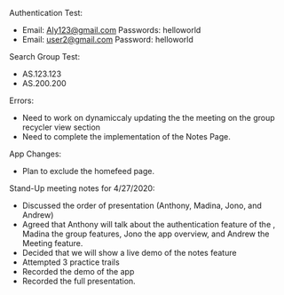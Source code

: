 
Authentication Test: 
- Email: Aly123@gmail.com Passwords: helloworld 
- Email: user2@gmail.com  Password: helloworld

Search Group Test: 
- AS.123.123 
- AS.200.200 

Errors: 
- Need to work on dynamiccaly updating the the meeting on the group recycler view section 
- Need to complete the implementation of the Notes Page. 

App Changes: 
- Plan to exclude the homefeed page. 


Stand-Up meeting notes for 4/27/2020: 
- Discussed the order of presentation (Anthony, Madina, Jono, and Andrew)
- Agreed that Anthony will talk about the authentication feature of the , Madina the group features, Jono the app overview, and Andrew the Meeting feature. 
- Decided that we will show a live demo of the notes feature
- Attempted 3 practice trails 
- Recorded the demo of the app 
- Recorded the full presentation. 

